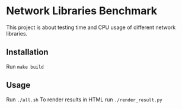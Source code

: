 # Network Libraries Benchmark

This project is about testing time and CPU usage of different network libraries.


## Installation

Run `make build`


## Usage

Run `./all.sh`
To render results in HTML run `./render_result.py`
